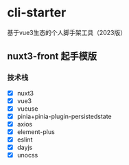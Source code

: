 # cli-starter
基于vue3生态的个人脚手架工具（2023版）

## nuxt3-front 起手模版

### 技术栈
- [x] nuxt3
- [x] vue3
- [x] vueuse
- [x] pinia+pinia-plugin-persistedstate
- [x] axios
- [x] element-plus
- [x] eslint
- [x] dayjs
- [x] unocss
